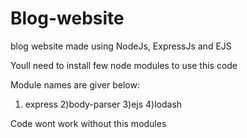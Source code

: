 # Blog-website
blog website made using NodeJs, ExpressJs and EJS



Youll need to install few node modules to use this code

Module names are giver below:

1) express
2)body-parser
3)ejs
4)lodash


Code wont work without this modules


